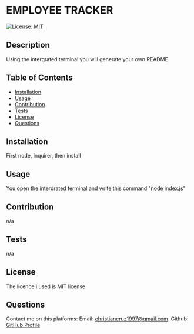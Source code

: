 
  # EMPLOYEE TRACKER
   [![License: MIT](https://img.shields.io/badge/License-MIT-yellow.svg)](https://opensource.org/licenses/MIT)

## Description
Using the intergrated terminal you will generate your own README

## Table of Contents
- [Installation](#installation)
- [Usage](#usage)
- [Contribution](#contribution)
- [Tests](#tests)
- [License](#license)
- [Questions](#questions)


## Installation

First node, inquirer, then install


## Usage

You open the interdrated terminal and write this command "node index.js"

## Contribution
n/a

## Tests
n/a

## License
The licence i used is MIT license

## Questions
Contact me on this platforms:
Email: [christiancruz1997@gmail.com](mailto:christiancruz1997@gmail.com). 
Github: [GitHub Profile](https://github.com/Heartless117)
